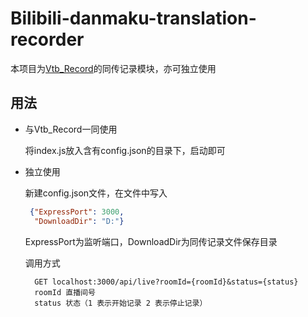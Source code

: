 Bilibili-danmaku-translation-recorder
=====

本项目为[Vtb_Record](https://github.com/fzxiao233/Vtb_Record)的同传记录模块，亦可独立使用

用法
-------

- 与Vtb_Record一同使用
    
    将index.js放入含有config.json的目录下，启动即可
    
- 独立使用

    新建config.json文件，在文件中写入
    
    ```json
     {"ExpressPort": 3000,
      "DownloadDir": "D:"}
    ```
    ExpressPort为监听端口，DownloadDir为同传记录文件保存目录
    
    调用方式
    
        GET localhost:3000/api/live?roomId={roomId}&status={status}
        roomId 直播间号
        status 状态（1 表示开始记录 2 表示停止记录）